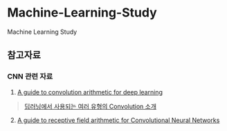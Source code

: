 # Machine-Learning-Study
Machine Learning Study

## 참고자료
### CNN 관련 자료

1. [A guide to convolution arithmetic for deep learning](https://arxiv.org/pdf/1603.07285.pdf)
> [딥러닝에서 사용되는 여러 유형의 Convolution 소개](https://zzsza.github.io/data/2018/02/23/introduction-convolution/)
2. [A guide to receptive field arithmetic for Convolutional Neural Networks](https://medium.com/mlreview/a-guide-to-receptive-field-arithmetic-for-convolutional-neural-networks-e0f514068807)
